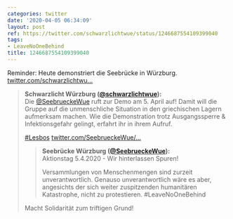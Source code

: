 ```yaml
---
categories: twitter
date: '2020-04-05 06:34:09'
layout: post
ref: https://twitter.com/schwarzlichtwue/status/1246687554109399040
tags:
- LeaveNoOneBehind
title: 1246687554109399040
---
```

Reminder: Heute demonstriert die Seebrücke in Würzburg. [twitter.com/schwarzlichtwu…](https://twitter.com/schwarzlichtwue/status/1244692538411356160) 
> <b>Schwarzlicht Würzburg ([@schwarzlichtwue](https://twitter.com/schwarzlichtwue)):</b>  
>Die [@SeebrueckeWue](https://twitter.com/SeebrueckeWue) ruft zur Demo am 5. April auf! Damit will die Gruppe auf die unmenschliche Situation in den griechischen Lagern aufmerksam machen. Wie die Demonstration trotz Ausgangssperre &amp; Infektionsgefahr gelingt, erfahrt ihr in ihrem Aufruf.  
>  
>  
>  
>[#Lesbos](/t/lesbos) [twitter.com/SeebrueckeWue/…](https://twitter.com/SeebrueckeWue/status/1244689156099448832)   
>> <b>Seebrücke Würzburg ([@SeebrueckeWue](https://twitter.com/SeebrueckeWue)):</b>    
>>Aktionstag 5.4.2020 - Wir hinterlassen Spuren!    
>>    
>>    
>>    
>>Versammlungen von Menschenmengen sind zurzeit unverantwortlich. Genauso unverantwortlich wäre es aber, angesichts der sich weiter zuspitzenden humanitären Katastrophe, nicht zu protestieren.  #LeaveNoOneBehind      
>  
>  
>Macht Solidarität zum triftigen Grund!   

